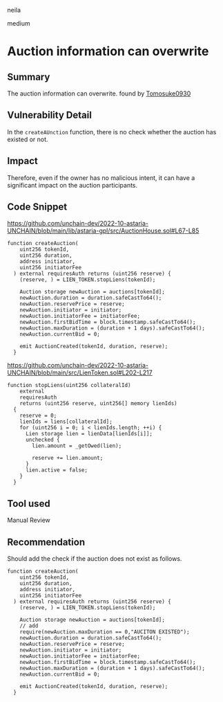 neila

medium

# Auction information can overwrite

## Summary
The auction information can overwrite.
found by [Tomosuke0930](https://github.com/Tomosuke0930)

## Vulnerability Detail
In the `createAUnction` function, there is no check whether the auction has existed or not.

## Impact
Therefore, even if the owner has no malicious intent, it can have a significant impact on the auction participants.

## Code Snippet
https://github.com/unchain-dev/2022-10-astaria-UNCHAIN/blob/main/lib/astaria-gpl/src/AuctionHouse.sol#L67-L85
```solidity
function createAuction(
    uint256 tokenId,
    uint256 duration,
    address initiator,
    uint256 initiatorFee
  ) external requiresAuth returns (uint256 reserve) {
    (reserve, ) = LIEN_TOKEN.stopLiens(tokenId);

    Auction storage newAuction = auctions[tokenId];
    newAuction.duration = duration.safeCastTo64();
    newAuction.reservePrice = reserve;
    newAuction.initiator = initiator;
    newAuction.initiatorFee = initiatorFee;
    newAuction.firstBidTime = block.timestamp.safeCastTo64();
    newAuction.maxDuration = (duration + 1 days).safeCastTo64();
    newAuction.currentBid = 0;

    emit AuctionCreated(tokenId, duration, reserve);
  }
```

https://github.com/unchain-dev/2022-10-astaria-UNCHAIN/blob/main/src/LienToken.sol#L202-L217
```solidity
function stopLiens(uint256 collateralId)
    external
    requiresAuth
    returns (uint256 reserve, uint256[] memory lienIds)
  {
    reserve = 0;
    lienIds = liens[collateralId];
    for (uint256 i = 0; i < lienIds.length; ++i) {
      Lien storage lien = lienData[lienIds[i]];
      unchecked {
        lien.amount = _getOwed(lien);

        reserve += lien.amount;
      }
      lien.active = false;
    }
  }
```

## Tool used
Manual Review

## Recommendation
Should add the check if the auction does not exist as follows.
```solidity
function createAuction(
    uint256 tokenId,
    uint256 duration,
    address initiator,
    uint256 initiatorFee
  ) external requiresAuth returns (uint256 reserve) {
    (reserve, ) = LIEN_TOKEN.stopLiens(tokenId);

    Auction storage newAuction = auctions[tokenId];
    // add
    require(newAuction.maxDuration == 0,"AUCITON EXISTED");
    newAuction.duration = duration.safeCastTo64();
    newAuction.reservePrice = reserve;
    newAuction.initiator = initiator;
    newAuction.initiatorFee = initiatorFee;
    newAuction.firstBidTime = block.timestamp.safeCastTo64();
    newAuction.maxDuration = (duration + 1 days).safeCastTo64();
    newAuction.currentBid = 0;

    emit AuctionCreated(tokenId, duration, reserve);
  }
```
